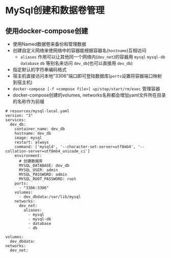 # MySql创建和数据卷管理

## 使用docker-compose创建

- 使用Named数据卷来备份和管理数据
- 创建自定义网络来使网络中的容器能根据容器名(`hostname`)互相访问
  - `aliases` 作用可以让其他同一个网络内(`dev_net`)的容器用 `mysql` `mysql-db` `database` `db` 等别名来访问 `dev_db`(也可以直接用 `dev_db`)
- 指定默认的字符串编码格式
- 宿主机直接访问本地"3306"端口即可登陆数据库(`ports`设置将容器端口映射到宿主机)
- `docker-compose [-f <compose file>] up/stop/start/rm/exec` 管理容器
- docker-compose创建的volumes, networks名称都会增加yaml文件所在目录的名称作为前缀

```ymal
# resources/mysql-local.yaml
version: "3"
services:
  dev_db:
    container_name: dev_db
    hostname: dev_db
    image: mysql
    restart: always
    command: ['mysqld', '--character-set-server=utf8mb4', '--collation-server=utf8mb4_unicode_ci']
    environment:
      # 创建数据库
      MYSQL_DATABASE: dev_db
      MYSQL_USER: admin
      MYSQL_PASSWORD: admin
      MYSQL_ROOT_PASSWORD: root
    ports:
      - "3306:3306"
    volumes:
      - dev_dbdata:/var/lib/mysql
    networks:
      dev_net:
        aliases:
          - mysql
          - mysql-db
          - database
          - db

volumes:
  dev_dbdata:
networks:
  dev_net:
```
